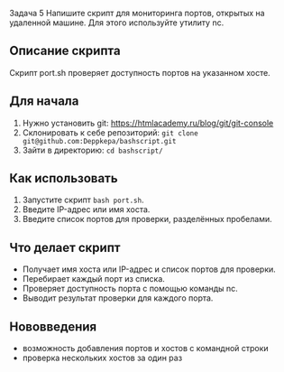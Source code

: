 Задача 5
Напишите скрипт для мониторинга портов, открытых на удаленной машине. Для этого используйте утилиту nc.

## Описание скрипта

Скрипт port.sh проверяет доступность портов на указанном хосте.

## Для начала 
1. Нужно установить git: https://htmlacademy.ru/blog/git/git-console
2. Склонировать к себе репозиторий: `git clone git@github.com:Deppkepa/bashscript.git`
3. Зайти в директорию: `cd bashscript/`

## Как использовать

1. Запустите скрипт `bash port.sh`.
2. Введите IP-адрес или имя хоста.
3. Введите список портов для проверки, разделённых пробелами.

## Что делает скрипт

- Получает имя хоста или IP-адрес и список портов для проверки.
- Перебирает каждый порт из списка.
- Проверяет доступность порта с помощью команды nc.
- Выводит результат проверки для каждого порта.

## Нововведения 
- возможность добавления портов и хостов с командной строки
- проверка нескольких хостов за один раз

